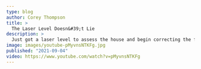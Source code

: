```yaml
---
type: blog
author: Corey Thompson
title: >
  The Laser Level Doesn&#39;t Lie
description: >
  Just got a laser level to assess the house and begin correcting the foundation.
image: images/youtube-pMyvnsNTKFg.jpg
published: "2021-09-04"
video: https://www.youtube.com/watch?v=pMyvnsNTKFg
---
```

